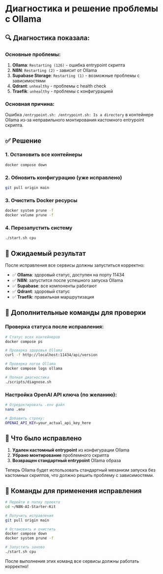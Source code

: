 # Диагностика и решение проблемы с Ollama

## 🔍 Диагностика показала:

### Основные проблемы:
1. **Ollama**: `Restarting (126)` - ошибка entrypoint скрипта
2. **N8N**: `Restarting (2)` - зависит от Ollama
3. **Supabase Storage**: `Restarting (1)` - возможные проблемы с зависимостями
4. **Qdrant**: `unhealthy` - проблемы с health check
5. **Traefik**: `unhealthy` - проблемы с конфигурацией

### Основная причина:
Ошибка `/entrypoint.sh: /entrypoint.sh: Is a directory` в контейнере Ollama из-за неправильного монтирования кастомного entrypoint скрипта.

## ✅ Решение

### 1. Остановить все контейнеры
```bash
docker compose down
```

### 2. Обновить конфигурацию (уже исправлено)
```bash
git pull origin main
```

### 3. Очистить Docker ресурсы
```bash
docker system prune -f
docker volume prune -f
```

### 4. Перезапустить систему
```bash
./start.sh cpu
```

## 🚀 Ожидаемый результат

После исправления все сервисы должны запуститься корректно:

- ✅ **Ollama**: здоровый статус, доступен на порту 11434
- ✅ **N8N**: запустится после успешного запуска Ollama
- ✅ **Supabase**: все компоненты работают
- ✅ **Qdrant**: здоровый статус
- ✅ **Traefik**: правильная маршрутизация

## 🔧 Дополнительные команды для проверки

### Проверка статуса после исправления:
```bash
# Статус всех контейнеров
docker compose ps

# Проверка здоровья Ollama
curl -f http://localhost:11434/api/version

# Проверка логов Ollama
docker compose logs ollama

# Полная диагностика
./scripts/diagnose.sh
```

### Настройка OpenAI API ключа (по желанию):
```bash
# Отредактировать .env файл
nano .env

# Добавить строку:
OPENAI_API_KEY=your_actual_api_key_here
```

## 📝 Что было исправлено

1. **Удален кастомный entrypoint** из конфигурации Ollama
2. **Убрано монтирование** проблемного скрипта
3. **Возвращен стандартный entrypoint** Ollama образа

Теперь Ollama будет использовать стандартный механизм запуска без кастомных скриптов, что должно решить проблему с зависимостями.

## 🎯 Команды для применения исправления

```bash
# Перейти в папку проекта
cd ~/N8N-AI-Starter-Kit

# Получить исправления
git pull origin main

# Остановить и очистить
docker compose down
docker system prune -f

# Запустить заново
./start.sh cpu
```

После выполнения этих команд все сервисы должны работать корректно!
